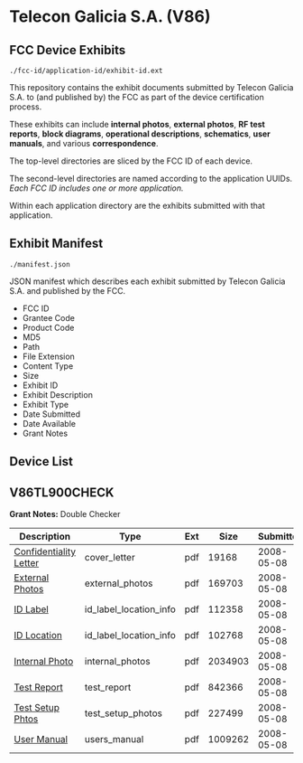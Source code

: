 # Telecon Galicia S.A. (V86)
## FCC Device Exhibits

```
./fcc-id/application-id/exhibit-id.ext
```

This repository contains the exhibit documents submitted by Telecon Galicia S.A. to (and published by) the FCC as part of the device certification process.

These exhibits can include **internal photos**, **external photos**, **RF test reports**, **block diagrams**, **operational descriptions**, **schematics**, **user manuals**, and various **correspondence**.

The top-level directories are sliced by the FCC ID of each device.

The second-level directories are named according to the application UUIDs. *Each FCC ID includes one or more application.*

Within each application directory are the exhibits submitted with that application. 

## Exhibit Manifest

```
./manifest.json
```

JSON manifest which describes each exhibit submitted by Telecon Galicia S.A. and published by the FCC.

- FCC ID
- Grantee Code
- Product Code
- MD5
- Path
- File Extension
- Content Type
- Size
- Exhibit ID
- Exhibit Description
- Exhibit Type
- Date Submitted
- Date Available
- Grant Notes

## Device List
## V86TL900CHECK
**Grant Notes:** Double Checker

| Description | Type | Ext | Size | Submitted | Available |
| ----------- | ---- | --- | ---- | --------- | --------- |
| [Confidentiality Letter](V86TL900CHECK/14abd50e3cde49742700ddca8ecc75e4/938959.pdf) | cover_letter | pdf | 19168 | 2008-05-08 | 2008-05-08 |
| [External Photos](V86TL900CHECK/14abd50e3cde49742700ddca8ecc75e4/938956.pdf) | external_photos | pdf | 169703 | 2008-05-08 | 2008-05-08 |
| [ID Label](V86TL900CHECK/14abd50e3cde49742700ddca8ecc75e4/938954.pdf) | id_label_location_info | pdf | 112358 | 2008-05-08 | 2008-05-08 |
| [ID Location](V86TL900CHECK/14abd50e3cde49742700ddca8ecc75e4/938955.pdf) | id_label_location_info | pdf | 102768 | 2008-05-08 | 2008-05-08 |
| [Internal Photo](V86TL900CHECK/14abd50e3cde49742700ddca8ecc75e4/938953.pdf) | internal_photos | pdf | 2034903 | 2008-05-08 | 2008-05-08 |
| [Test Report](V86TL900CHECK/14abd50e3cde49742700ddca8ecc75e4/938948.pdf) | test_report | pdf | 842366 | 2008-05-08 | 2008-05-08 |
| [Test Setup Phtos](V86TL900CHECK/14abd50e3cde49742700ddca8ecc75e4/938947.pdf) | test_setup_photos | pdf | 227499 | 2008-05-08 | 2008-05-08 |
| [User Manual](V86TL900CHECK/14abd50e3cde49742700ddca8ecc75e4/938946.pdf) | users_manual | pdf | 1009262 | 2008-05-08 | 2008-05-08 |
